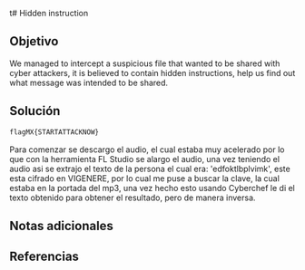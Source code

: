 t# Hidden instruction

## Objetivo
We managed to intercept a suspicious file that wanted to be shared with cyber attackers, it is believed to contain hidden instructions, help us find out what message was intended to be shared.

## Solución
```bash
flagMX{STARTATTACKNOW}
```
Para comenzar se descargo el audio, el cual estaba muy acelerado por lo que con la herramienta FL Studio se alargo el audio, una vez teniendo el audio asi se extrajo el texto de la persona el cual era: 'edfoktlbplvimk', este esta cifrado en VIGENERE, por lo cual me puse a buscar la clave, la cual estaba en la portada del mp3, una vez hecho esto usando Cyberchef le di el texto obtenido para obtener el resultado, pero de manera inversa.
## Notas adicionales



## Referencias